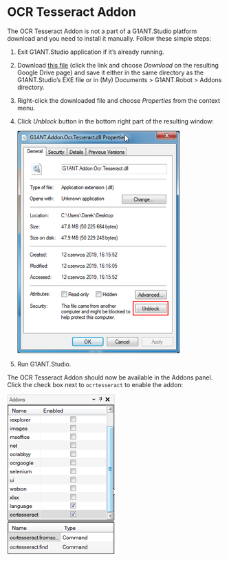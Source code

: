 # OCR Tesseract Addon

The OCR Tesseract Addon is not a part of a G1ANT.Studio platform download and you need to install it manually. Follow these simple steps:

1. Exit G1ANT.Studio application if it’s already running.

2. Download [this file](https://drive.google.com/file/d/1j8gWzDgvy2KFpKTX7xbI8JpNHYaroPmq/view?usp=sharing) (click the link and choose *Download* on the resulting Google Drive page) and save it either in the same directory as the G1ANT.Studio’s EXE file or in (My) Documents > G1ANT.Robot > Addons directory.

3. Right-click the downloaded file and choose *Properties* from the context menu.

4. Click *Unblock* button in the bottom right part of the resulting window:

   ![Unblocking the file](../-assets/unblock.png)

5. Run G1ANT.Studio.

The OCR Tesseract Addon should now be available in the Addons panel. Click the check box next to `ocrtesseract` to enable the addon:

![Enabling Tesseract](../-assets/tesseract.png)
